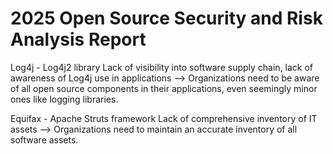 # 2025 Open Source Security and Risk Analysis Report

Log4j - Log4j2 library
Lack of visibility into software supply chain, lack of awareness of Log4j use in applications
--> Organizations need to be aware of all open source components in their applications,
even seemingly minor ones like logging libraries.

Equifax - Apache Struts framework
Lack of comprehensive inventory of IT assets
--> Organizations need to maintain an accurate inventory of all software assets.
